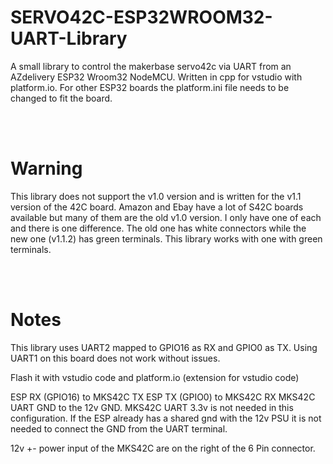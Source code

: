 # SERVO42C-ESP32WROOM32-UART-Library
A small library to control the makerbase servo42c via UART from an AZdelivery ESP32 Wroom32 NodeMCU. Written in cpp for vstudio with platform.io. For other ESP32 boards the platform.ini file needs to be changed to fit the board.

</br></br>
# Warning
This library does not support the v1.0 version and is written for the v1.1 version of the 42C board. 
Amazon and Ebay have a lot of S42C boards available but many of them are the old v1.0 version. 
I only have one of each and there is one difference. The old one has white connectors while the new one (v1.1.2)
has green terminals. This library works with one with green terminals.


</br></br>
# Notes
This library uses UART2 mapped to GPIO16 as RX and GPIO0 as TX. Using UART1 on this board does not work without issues.


Flash it with vstudio code and platform.io (extension for vstudio code) 

ESP RX (GPIO16) to MKS42C TX ESP TX (GPIO0) to MKS42C RX MKS42C UART GND to the 12v GND. MKS42C UART 3.3v is not needed in this configuration.
If the ESP already has a shared gnd with the 12v PSU it is not needed to connect the GND from the UART terminal.

12v +- power input of the MKS42C are on the right of the 6 Pin connector.
